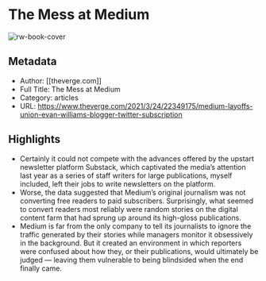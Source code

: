 # The Mess at Medium

![rw-book-cover](https://readwise-assets.s3.amazonaws.com/static/images/article2.74d541386bbf.png)

## Metadata
- Author: [[theverge.com]]
- Full Title: The Mess at Medium
- Category: articles
- URL: https://www.theverge.com/2021/3/24/22349175/medium-layoffs-union-evan-williams-blogger-twitter-subscription

## Highlights
- Certainly it could not compete with the advances offered by the upstart newsletter platform Substack, which captivated the media’s attention last year as a series of staff writers for large publications, myself included, left their jobs to write newsletters on the platform.
- Worse, the data suggested that Medium’s original journalism was not converting free readers to paid subscribers. Surprisingly, what seemed to convert readers most reliably were random stories on the digital content farm that had sprung up around its high-gloss publications.
- Medium is far from the only company to tell its journalists to ignore the traffic generated by their stories while managers monitor it obsessively in the background. But it created an environment in which reporters were confused about how they, or their publications, would ultimately be judged — leaving them vulnerable to being blindsided when the end finally came.

